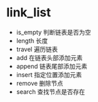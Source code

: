 # link_list
* is_empty 判断链表是否为空
* length 长度
* travel 遍历链表
* add    在链表头部添加元素
* append 链表尾部添加元素
* insert 指定位置添加元素
* remove 删除节点
* search 查找节点是否存在
